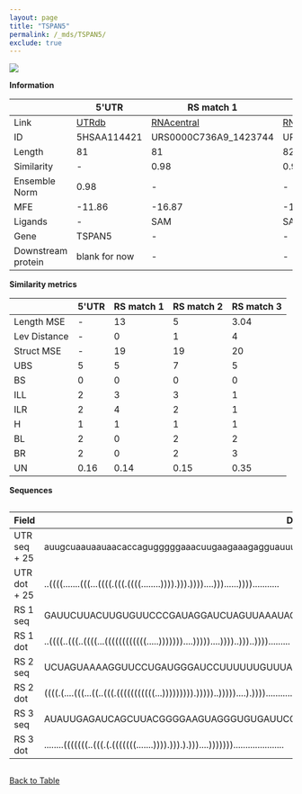 ```yaml
---
layout: page
title: "TSPAN5"
permalink: /_mds/TSPAN5/
exclude: true
---
```




![](../../alns_9.28.22/aln_5HSAA114421_0.973.png?raw=true)


**Information**

| | 5'UTR       | RS match 1   | RS match 2  | RS match 3 |
| ---- | ----------- | ----------- | ----------- | ----------- |
| Link | <a href="http://utrdb.ba.itb.cnr.it/getutr/5HSAA114421/1" target="_blank" rel="noopener noreferrer">UTRdb</a>   | <a href="https://rnacentral.org/rna/URS0000C736A9/1423744" target="_blank" rel="noopener noreferrer">RNAcentral</a>     |<a href="https://rnacentral.org/rna/URS0000C4FEA2/1007676" target="_blank" rel="noopener noreferrer">RNAcentral</a>  | <a href="https://rnacentral.org/rna/URS000232CD19/1617427" target="_blank" rel="noopener noreferrer">RNAcentral</a>   |
| ID | 5HSAA114421     | URS0000C736A9_1423744     | URS0000C4FEA2_1007676     | URS000232CD19_1617427     |
| Length | 81     |  81    | 82   |  83    |
| Similarity | - | 0.98 | 0.98 | 0.97 |
| Ensemble Norm | 0.98 | - | - | - |
| MFE | -11.86 | -16.87 | -16.95 | -19.28 |
| Ligands | - | SAM | SAM | cobalamin |
| Gene | TSPAN5 | - | - | - |
| Downstream protein | blank for now    |    -    | -  | - |


**Similarity metrics**

| | 5'UTR       | RS match 1   | RS match 2  | RS match 3 |
| ---- | ----------- | ----------- | ----------- | ----------- |
| Length MSE | - | 13 | 5 | 3.04 |
| Lev Distance | - | 0 | 1 | 4 |
| Struct MSE | - | 19 | 19 | 20 |
| UBS| 5 | 5 | 7 | 5 |
| BS | 0 | 0 | 0 | 0 |
| ILL | 2 | 3 | 3 | 1 |
| ILR | 2 | 4 | 2 | 1 |
| H | 1 | 1 | 1 | 1 |
| BL | 2 | 0 | 2 | 2 |
| BR | 2 | 0 | 2 | 3 |
| UN | 0.16 | 0.14 | 0.15 | 0.35 |

**Sequences**


<div style="overflow-x:auto;">

<table>
<colgroup>
<col width="30%" />
<col width="70%" />
</colgroup>
<thead>
<tr class="header">
<th>Field</th>
<th>Description</th>
</tr>
</thead>
<tbody>
<tr>
<td markdown="span">UTR seq + 25 </td>
<td markdown="span"> auugcuaauaauaacaccagugggggaaacuugaagaaagagguauuugucaccaaATGTCCGGGAAGCACTACAAGGGTC </td>
</tr>
<tr>
<td markdown="span">UTR dot + 25  </td>
<td markdown="span"> ..((((.......(((...((((.(((.((((........)))).))).))))....)))......))))...........
</td>
</tr>


<tr>
<td markdown="span">RS 1 seq </td>
<td markdown="span"> GAUUCUUACUUGUGUUCCCGAUAGGAUCUAGUUAAAUACUAGAUAUGCCUUGUAACCGAAUCGAAGGGGGAAAUAAAAAUG
</td>
</tr>


<tr>
<td markdown="span">RS 1 dot </td>
<td markdown="span"> ..((((..(((..((((...((((((((((((.....)))))))....)))))....))))..)))..)))).........
</td>
</tr>


<tr>
<td markdown="span">RS 2 seq </td>
<td markdown="span"> UCUAGUAAAAGGUUCCUGAUGGGAUCCUUUUUUGUUUAACAAAGGAGAGGCCCUGUAACCGAAAGGUGGAAAGUUUAUUAUG
</td>
</tr>


<tr>
<td markdown="span">RS 2 dot </td>
<td markdown="span"> ((((.(....(((...((..(((.(((((((((((...))))))))).)))))..)))))....).))))............
</td>
</tr>


<tr>
<td markdown="span">RS 3 seq </td>
<td markdown="span"> AUAUUGAGAUCAGCUUACGGGGAAGUAGGGUGUGAUUCCCUCACUGUGCCGCAACGGUUGAUAAAGUCCGAAUACCGUAAGAC
</td>
</tr>


<tr>
<td markdown="span">RS 3 dot </td>
<td markdown="span"> ........(((((((..(((.(.(((((((.......)))).))).).)))....))))))).....................
</td>
</tr>

</tbody>
</table>


</div>


[Back to Table](../../display)
